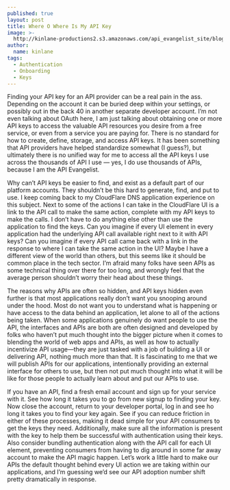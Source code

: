 ```yaml
---
published: true
layout: post
title: Where O Where Is My API Key
image: >-
  http://kinlane-productions2.s3.amazonaws.com/api_evangelist_site/blog/udnie_img_2410.jpg
author:
  name: kinlane
tags:
  - Authentication
  - Onboarding
  - Keys
---
```

Finding your API key for an API provider can be a real pain in the ass. Depending on the account it can be buried deep within your settings, or possibly out in the back 40 in another separate developer account. I’m not even talking about OAuth here, I am just talking about obtaining one or more API keys to access the valuable API resources you desire from a free service, or even from a service you are paying for. There is no standard for how to create, define, storage, and access API keys. It has been something that API providers have helped standardize somewhat (I guess?), but ultimately there is no unified way for me to access all the API keys I use across the thousands of API I use — yes, I do use thousands of APIs, because I am the API Evangelist.

Why can’t API keys be easier to find, and exist as a default part of our platform accounts. They shouldn’t be this hard to generate, find, and put to use. I keep coming back to my CloudFlare DNS application experience on this subject. Next to some of the actions I can take in the CloudFlare UI is a link to the API call to make the same action, complete with my API keys to make the calls. I don’t have to do anything else other than use the application to find the keys. Can you imagine if every UI element in every application had the underlying API call available right next to it with API keys? Can you imagine if every API call came back with a link in the response to where I can take the same action in the UI? Maybe I have a different view of the world than others, but this seems like it should be common place in the tech sector. I’m afraid many folks have seen APIs as some technical thing over there for too long, and wrongly feel that the average person shouldn’t worry their head about these things.

The reasons why APIs are often so hidden, and API keys hidden even further is that most applications really don’t want you snooping around under the hood. Most do not want you to understand what is happening or have access to the data behind an application, let alone to all of the actions being taken. When some applications genuinely do want people to use the API, the interfaces and APIs are both are often designed and developed by folks who haven’t put much thought into the bigger picture when it comes to blending the world of web apps and APIs, as well as how to actually incentivize API usage—they are just tasked with a job of building a UI or delivering API, nothing much more than that. It is fascinating to me that we will publish APIs for our applications, intentionally providing an external interface for others to use, but then not put much thought into what it will be like for those people to actually learn about and put our APIs to use.

If you have an API, find a fresh email account and sign up for your service with it. See how long it takes you to go from new signup to finding your key. Now close the account, return to your developer portal, log in and see ho long it takes you to find your key again. See if you can reduce friction in either of these processes, making it dead simple for your API consumers to get the keys they need. Additionally, make sure all the information is present with the key to help them be successful with authentication using their keys. Also consider bundling authentication along with the API call for each UI element, preventing consumers from having to dig around in some far away account to make the API magic happen. Let’s work a little hard to make our APIs the default thought behind every UI action we are taking within our applications, and I’m guessing we’d see our API adoption number shift pretty dramatically in response.
